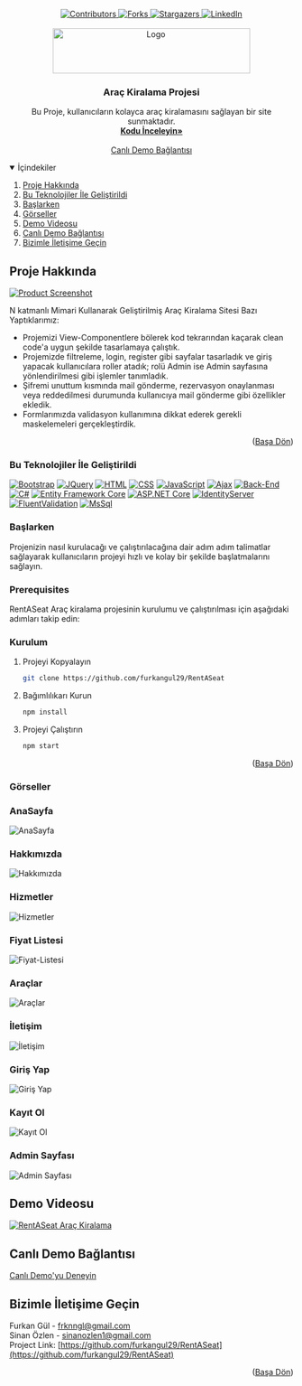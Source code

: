 <a id="readme-top"></a>

<div align="center">
  <a href="https://github.com/furkangul29/RentASeat/graphs/contributors">
    <img src="https://img.shields.io/github/contributors/furkangul29/RentASeat.svg?style=flat-square" alt="Contributors">
  </a>
  <a href="https://github.com/furkangul29/RentASeat/network/members">
    <img src="https://img.shields.io/github/forks/furkangul29/RentASeat.svg?style=flat-square" alt="Forks">
  </a>
  <a href="https://github.com/furkangul29/RentASeat/stargazers">
    <img src="https://img.shields.io/github/stars/furkangul29/RentASeat.svg?style=flat-square" alt="Stargazers">
  </a>
  <a href="https://www.linkedin.com/in/furkan-gul-12345678/">
    <img src="https://img.shields.io/badge/LinkedIn-Furkan%20G%C3%BCl-blue.svg?style=flat-square" alt="LinkedIn">
  </a>
</div>

<br />
<div align="center">
  <a href="https://github.com/furkangul29/RentASeat">
    <img src="https://resmim.net/cdn/2024/07/15/WC2uuZ.png" alt="Logo" width="350" height="80">
  </a>

  <h3 align="center">Araç Kiralama Projesi</h3>

  <p align="center">
    Bu Proje, kullanıcıların kolayca araç kiralamasını sağlayan bir site sunmaktadır.
    <br />
    <a href="https://github.com/furkangul29/RentASeat"><strong>Kodu İnceleyin»</strong></a>
    <br />
    <br />
    <a href="https://rentaseat.com.tr">Canlı Demo Bağlantısı</a>
  </p>
</div>

<details open>
  <summary>İçindekiler</summary>
  <ol>
    <li><a href="#proje-hakkında">Proje Hakkında</a></li>
    <li><a href="#bu-teknolojiler-ile-geliştirildi">Bu Teknolojiler İle Geliştirildi</a></li>
    <li><a href="#başlarken">Başlarken</a></li>
    <li><a href="#görseller">Görseller</a></li>
    <li><a href="#demo-videosu">Demo Videosu</a></li>
    <li><a href="#canlı-demo-bağlantısı">Canlı Demo Bağlantısı</a></li>
    <li><a href="#bizimle-iletişime-geçin">Bizimle İletişime Geçin</a></li>
  </ol>
</details>

## Proje Hakkında

<a id="proje-hakkında"></a>

[![Product Screenshot](https://r.resimlink.com/Um82Ecp3.png)](https://r.resimlink.com/Um82Ecp3.png)

N katmanlı Mimari Kullanarak Geliştirilmiş Araç Kiralama Sitesi
Bazı Yaptıklarımız:

- Projemizi View-Componentlere bölerek kod tekrarından kaçarak clean code'a uygun şekilde tasarlamaya çalıştık.
- Projemizde filtreleme, login, register gibi sayfalar tasarladık ve giriş yapacak kullanıcılara roller atadık; rolü Admin ise Admin sayfasına yönlendirilmesi gibi işlemler tanımladık.
- Şifremi unuttum kısmında mail gönderme, rezervasyon onaylanması veya reddedilmesi durumunda kullanıcıya mail gönderme gibi özellikler ekledik.
- Formlarımızda validasyon kullanımına dikkat ederek gerekli maskelemeleri gerçekleştirdik.

<p align="right">(<a href="#readme-top">Başa Dön</a>)</p>

### Bu Teknolojiler İle Geliştirildi

<a id="bu-teknolojiler-ile-geliştirildi"></a>

[![Bootstrap][bootstrap-shield]][bootstrap-url]
[![JQuery][jquery-shield]][jquery-url]
[![HTML][html-shield]][html-url]
[![CSS][css-shield]][css-url]
[![JavaScript][javascript-shield]][javascript-url]
[![Ajax][ajax-shield]][ajax-url]
[![Back-End][backend-shield]][backend-url]
[![C#][csharp-shield]][csharp-url]
[![Entity Framework Core][efcore-shield]][efcore-url]
[![ASP.NET Core][aspnetcore-shield]][aspnetcore-url]
[![IdentityServer][identityserver-shield]][identityserver-url]
[![FluentValidation][fluentvalidation-shield]][fluentvalidation-url]
[![MsSql][mssql-shield]][mssql-url]

[bootstrap-shield]: https://img.shields.io/badge/Bootstrap-v5.3-563d7c?style=flat-square&logo=bootstrap
[bootstrap-url]: https://getbootstrap.com/
[jquery-shield]: https://img.shields.io/badge/jQuery-v3.6.4-0769AD?style=flat-square&logo=jquery
[jquery-url]: https://jquery.com/
[html-shield]: https://img.shields.io/badge/HTML-v5-E34F26?style=flat-square&logo=html5
[html-url]: https://html.spec.whatwg.org/
[css-shield]: https://img.shields.io/badge/CSS-v3-1572B6?style=flat-square&logo=css3
[css-url]: https://www.w3.org/Style/CSS/
[javascript-shield]: https://img.shields.io/badge/JavaScript-vES6-F7DF1E?style=flat-square&logo=javascript
[javascript-url]: https://www.javascript.com/
[ajax-shield]: https://img.shields.io/badge/Ajax-v1.0-00A3E0?style=flat-square
[ajax-url]: https://en.wikipedia.org/wiki/Ajax_(programming)
[backend-shield]: https://img.shields.io/badge/Back--End-v1.0-4C8C4A?style=flat-square
[backend-url]: https://en.wikipedia.org/wiki/Backend
[csharp-shield]: https://img.shields.io/badge/C%23-v10.0-239120?style=flat-square&logo=csharp
[csharp-url]: https://docs.microsoft.com/en-us/dotnet/csharp/
[efcore-shield]: https://img.shields.io/badge/Entity_Framework_Core-v7.0-5B29B0?style=flat-square
[efcore-url]: https://docs.microsoft.com/en-us/ef/core/
[aspnetcore-shield]: https://img.shields.io/badge/ASP.NET_Core-v7.0-512BD4?style=flat-square&logo=aspnetcore
[aspnetcore-url]: https://dotnet.microsoft.com/apps/aspnet
[identityserver-shield]: https://img.shields.io/badge/IdentityServer-v5.0-5A3C2A?style=flat-square
[identityserver-url]: https://identityserver.io/
[fluentvalidation-shield]: https://img.shields.io/badge/FluentValidation-v11.0-8B0000?style=flat-square
[fluentvalidation-url]: https://fluentvalidation.net/
[mssql-shield]: https://img.shields.io/badge/MS_SQL-v2022-CC2927?style=flat-square&logo=microsoftsqlserver
[mssql-url]: https://www.microsoft.com/en-us/sql-server/sql-server-downloads

### Başlarken

<a id="başlarken"></a>

Projenizin nasıl kurulacağı ve çalıştırılacağına dair adım adım talimatlar sağlayarak kullanıcıların projeyi hızlı ve kolay bir şekilde başlatmalarını sağlayın.

### Prerequisites

RentASeat Araç kiralama projesinin kurulumu ve çalıştırılması için aşağıdaki adımları takip edin:

### Kurulum

1. Projeyi Kopyalayın
   ```sh
   git clone https://github.com/furkangul29/RentASeat
   ```
2. Bağımlılıkarı Kurun
   ```sh
   npm install
   ```
3. Projeyi Çalıştırın
   ```sh
   npm start
   ```
   <p align="right">(<a href="#readme-top">Başa Dön</a>)</p>

### Görseller

<a id="görseller"></a>

### AnaSayfa

![AnaSayfa](https://r.resimlink.com/Um82Ecp3.png)

### Hakkımızda

![Hakkımızda](https://r.resimlink.com/dB2ChtXsTjD.png)

### Hizmetler

![Hizmetler](https://r.resimlink.com/t62yRPaYeuG7.png)

### Fiyat Listesi

![Fiyat-Listesi](https://r.resimlink.com/Z5CxebrRA2U6.png)

### Araçlar

![Araçlar](https://resmim.net/cdn/2024/07/15/WCz1dx.png)

### İletişim

![İletişim](https://r.resimlink.com/hO6Ki7VxCgDH.png)

### Giriş Yap

![Giriş Yap](https://resmim.net/cdn/2024/07/15/WCzYIb.png)

### Kayıt Ol

![Kayıt Ol](https://r.resimlink.com/ywLajNFdm1.png)

### Admin Sayfası

![Admin Sayfası](https://resmim.net/cdn/2024/07/15/WCz4yC.png)

## Demo Videosu

<a id="demo-videosu"></a>

[![RentASeat Araç Kiralama](https://r.resimlink.com/Um82Ecp3.png)](https://youtu.be/c5Vtx_-XTqE)

## Canlı Demo Bağlantısı

<a id="canlı-demo-bağlantısı"></a>

[Canlı Demo'yu Deneyin](https://rentaseat.com.tr)

## Bizimle İletişime Geçin

<a id="bizimle-iletişime-geçin"></a>

Furkan Gül - frknngl@gmail.com  
Sinan Özlen - sinanozlen1@gmail.com  
Project Link: [https://github.com/furkangul29/RentASeat](https://github.com/furkangul29/RentASeat)

<p align="right">(<a href="#readme-top">Başa Dön</a>)</p>
